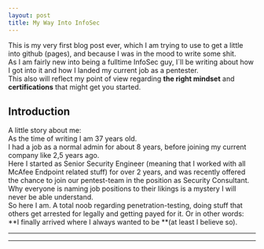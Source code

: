 ```yaml
---
layout: post
title: My Way Into InfoSec
---
```


This is my very first blog post ever, which I am trying to use to get a little into github (pages), and because I was in the mood to write some shit.  
As I am fairly new into being a fulltime InfoSec guy, I´ll be writing about how I got into it and how I landed my current job as a pentester.  
This also will reflect my point of view regarding **the right mindset** and **certifications** that might get you started.

## Introduction
A little story about me:  
As the time of writing I am 37 years old.  
I had a job as a normal admin for about 8 years, before joining my current company like 2,5 years ago.  
Here I started as Senior Security Engineer (meaning that I worked with all McAfee Endpoint related stuff) for over 2 years, and was recently offered the 
chance to join our pentest-team in the position as Security Consultant. Why everyone is naming job positions to their likings is a mystery I will never be able understand.  
So here I am. A total noob regarding penetration-testing, doing stuff that others get arrested for legally and getting payed for it. Or in other words:  
**I finally arrived where I always wanted to be **(at least I believe so).



----
****